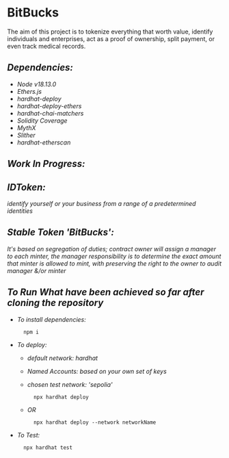 # BitBucks
The aim of this project is to tokenize everything that worth value, identify individuals and enterprises, act as a proof of ownership, split payment, or even track medical records.

## *Dependencies:*

* *Node v18.13.0*
* *Ethers.js*
* *hardhat-deploy*
* *hardhat-deploy-ethers*
* *hardhat-chai-matchers*
* *Solidity Coverage*
* *MythX*
* *Slither*
* *hardhat-etherscan*

## *Work In Progress:*

## *IDToken:*

*identify yourself or your business from a range of a predetermined identities*

## *Stable Token 'BitBucks':*  

*It's based on segregation of duties; contract owner will assign a manager to each minter, the manager responsibility is to determine the exact amount that minter is allowed to mint, with preserving the right to the owner to audit manager &/or minter*

## *To Run What have been achieved so far after cloning the repository*

* *To install dependencies:*

        npm i

* *To deploy:*

    - *default network: hardhat*
    - *Named Accounts: based on your own set of keys*
    - *chosen test network: 'sepolia'*

            npx hardhat deploy


    - *OR*

            npx hardhat deploy --network networkName

* *To Test:*

        npx hardhat test


